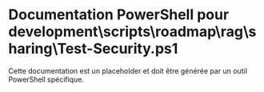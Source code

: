# Documentation PowerShell pour development\scripts\roadmap\rag\sharing\Test-Security.ps1

Cette documentation est un placeholder et doit être générée par un outil PowerShell spécifique.
